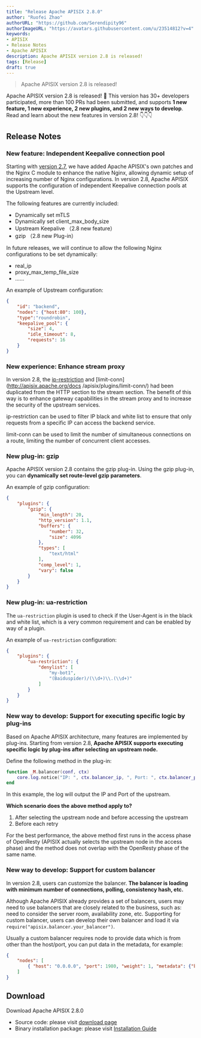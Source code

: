 ```yaml
---
title: "Release Apache APISIX 2.8.0"
author: "Ruofei Zhao"
authorURL: "https://github.com/Serendipity96"
authorImageURL: "https://avatars.githubusercontent.com/u/23514812?v=4"
keywords:
- APISIX
- Release Notes
- Apache APISIX 
description: Apache APISIX version 2.8 is released!
tags: [Release]
draft: true
---
```


> Apache APISIX version 2.8 is released!

<!--truncate-->

Apache APISIX version 2.8 is released! 🎉 This version has 30+ developers participated, more than 100 PRs had been submitted, and supports **1 new feature, 1 new experience, 2 new plugins, and 2 new ways to develop**. Read and learn about the new features in version 2.8!
👇👇👇

## Release Notes

### New feature: Independent Keepalive connection pool

Starting with [version 2.7](https://apisix.apache.org/blog/2021/06/29/release-apache-apisix-2.7), we have added Apache APISIX's own patches and the Nginx C module to enhance the native Nginx, allowing dynamic setup of increasing number of Nginx configurations. In version 2.8, Apache APISIX supports the configuration of independent Keepalive connection pools at the Upstream level.

The following features are currently included:

- Dynamically set mTLS
- Dynamically set client_max_body_size
- Upstream Keepalive （2.8 new feature）
- gzip （2.8 new Plug-in）

In future releases, we will continue to allow the following Nginx configurations to be set dynamically:

- real_ip
- proxy_max_temp_file_size
- ……

An example of Upstream configuration:

```JSON
{
    "id": "backend",
    "nodes": {"host:80": 100},
    "type":"roundrobin",
    "keepalive_pool": {
        "size": 4,
        "idle_timeout": 8,
        "requests": 16
    }
}
```

### New experience: Enhance stream proxy

In version 2.8, the [ip-restriction](http://apisix.apache.org/docs/apisix/plugins/ip-restriction/) and [limit-conn](http://apisix.apache.org/docs /apisix/plugins/limit-conn/) had been duplicated from the HTTP section to the stream section. The benefit of this way is to enhance gateway capabilities in the stream proxy and to increase the security of the upstream services.

ip-restriction can be used to filter IP black and white list to ensure that only requests from a specific IP can access the backend service.

limit-conn can be used to limit the number of simultaneous connections on a route, limiting the number of concurrent client accesses.

### New plug-in: gzip

Apache APISIX version 2.8 contains the gzip plug-in. Using the gzip plug-in, you can **dynamically set route-level gzip parameters**.

An example of gzip configuration:

```JSON
{
    "plugins": {
        "gzip": {
            "min_length": 20,
            "http_version": 1.1,
            "buffers": {
                "number": 32,
                "size": 4096
            },
            "types": [
                "text/html"
            ],
            "comp_level": 1,
            "vary": false
        }
    }
}
```

### New plug-in: ua-restriction

The `ua-restriction` plugin is used to check if the User-Agent is in the black and white list, which is a very common requirement and can be enabled by way of a plugin.

An example of `ua-restriction` configuration:

```JSON
{
    "plugins": {
        "ua-restriction": {
            "denylist": [
                "my-bot1",
                "(Baiduspider)/(\\d+)\\.(\\d+)"
            ]
        }
    }
}
```

### New way to develop: Support for executing specific logic by plug-ins

Based on Apache APISIX architecture, many features are implemented by plug-ins. Starting from version 2.8, **Apache APISIX supports executing specific logic by plug-ins after selecting an upstream node.**

Define the following method in the plug-in:

```Lua
function _M.balancer(conf, ctx)
    core.log.notice("IP: ", ctx.balancer_ip, ", Port: ", ctx.balancer_port)
end
```

In this example, the log will output the IP and Port of the upstream.

**Which scenario does the above method apply to?**

1. After selecting the upstream node and before accessing the upstream
2. Before each retry

For the best performance, the above method first runs in the access phase of OpenResty (APISIX actually selects the upstream node in the access phase) and the method does not overlap with the OpenResty phase of the same name.

### New way to develop: Support for custom balancer

In version 2.8, users can customize the balancer. **The balancer is loading with minimum number of connections, polling, consistency hash, etc.**

Although Apache APISIX already provides a set of balancers, users may need to use balancers that are closely related to the business, such as: need to consider the server room, availability zone, etc. Supporting for custom balancer, users can develop their own balancer and load it via `require("apisix.balancer.your_balancer")`.

Usually a custom balancer requires node to provide data which is from other than the host/port, you can put data in the metadata, for example:

```JSON
{
    "nodes": [
        { "host": "0.0.0.0", "port": 1980, "weight": 1, "metadata": {"b": 1} }
    ]
}
```

## Download

Download Apache APISIX 2.8.0

- Source code: please visit [download page](https://apisix.apache.org/downloads/)
- Binary installation package: please visit [Installation Guide](https://apisix.apache.org/docs/apisix/how-to-build/)
